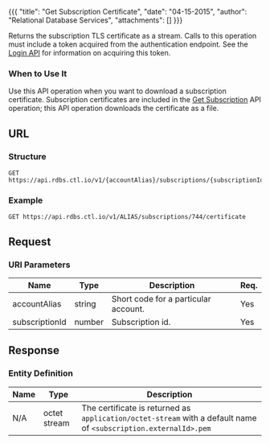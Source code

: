 {{{
  "title": "Get Subscription Certificate",
  "date": "04-15-2015",
  "author": "Relational Database Services",
  "attachments": []
}}}

Returns the subscription TLS certificate as a stream. Calls to this operation must include a token acquired from the authentication endpoint. See the [Login API](../Authentication/login.md) for information on acquiring this token.

### When to Use It

Use this API operation when you want to download a subscription certificate. Subscription certificates are included in the [Get Subscription](get-subscription.md) API operation; this API operation downloads the certificate as a file. 

## URL

### Structure

    GET https://api.rdbs.ctl.io/v1/{accountAlias}/subscriptions/{subscriptionId}/certificate

### Example

    GET https://api.rdbs.ctl.io/v1/ALIAS/subscriptions/744/certificate

## Request

### URI Parameters

| Name | Type | Description | Req. |
| --- | --- | --- | --- |
| accountAlias | string | Short code for a particular account. | Yes |
| subscriptionId | number | Subscription id. | Yes |


## Response

### Entity Definition

| Name | Type | Description |
| --- | --- | --- |
| N/A | octet stream | The certificate is returned as `application/octet-stream` with a default name of `<subscription.externalId>.pem`|

